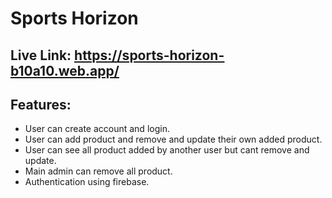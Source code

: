 # **Sports Horizon**
## Live Link: <ins> https://sports-horizon-b10a10.web.app/ </ins>

## Features:
- User can create account and login.
- User can add product and remove and update their own added product.
- User can see all product added by another user but cant remove and update.
- Main admin can remove all product.
- Authentication using firebase.
